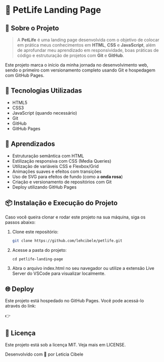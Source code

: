 # 🐶 PetLife Landing Page

## 📌 Sobre o Projeto
>A **PetLife** é uma landing page desenvolvida com o objetivo de colocar em prática meus conhecimentos em **HTML**, **CSS** e **JavaScript**, além de aprofundar meu aprendizado em responsividade, boas práticas de código e estruturação de projetos com **Git** e **GitHub**.

Este projeto marca o início da minha jornada no desenvolvimento web, sendo o primeiro com versionamento completo usando Git e hospedagem com GitHub Pages.

## 🚀 Tecnologias Utilizadas

- HTML5  
- CSS3  
- JavaScript (quando necessário)  
- Git  
- GitHub  
- GitHub Pages

## 🧠 Aprendizados

- Estruturação semântica com HTML  
- Estilização responsiva com CSS (Media Queries)  
- Utilização de variáveis CSS e Flexbox/Grid  
- Animações suaves e efeitos com transições  
- Uso de SVG para efeitos de fundo (como a **onda rosa**)  
- Criação e versionamento de repositórios com Git  
- Deploy utilizando GitHub Pages  

## 📦 Instalação e Execução do Projeto

Caso você queira clonar e rodar este projeto na sua máquina, siga os passos abaixo:

1. Clone este repositório:

   ```bash
   git clone https://github.com/lehcibele/petlife.git
2. Acesse a pasta do projeto:
    ```bahs
    cd petlife-landing-page
3. Abra o arquivo index.html no seu navegador ou utilize a extensão Live Server do VSCode para visualizar localmente.

## 🌐 Deploy

Este projeto está hospedado no GitHub Pages. Você pode acessá-lo através do link:

👉 

## 📝 Licença

Este projeto está sob a licença MIT. Veja mais em LICENSE.

Desenvolvido com 💙 por Leticia Cibele